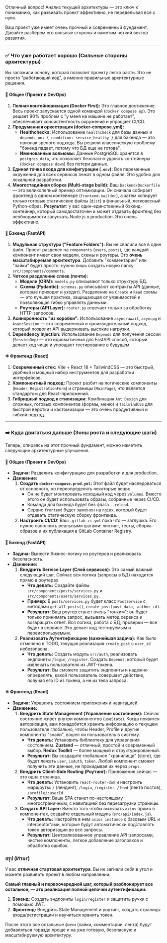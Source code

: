 Отличный вопрос! Анализ текущей архитектуры — это ключ к пониманию, как развивать проект эффективно, не переделывая все с нуля.

Ваш проект уже имеет очень прочный и современный фундамент. Давайте разберем его сильные стороны и наметим четкий вектор развития.

---

### ✅ Что уже работает хорошо (Сильные стороны архитектуры)

Вы заложили основу, которая позволит проекту легко расти. Это не просто "работающий код", а именно правильные архитектурные решения.

#### 🚀 Общее (Проект и DevOps)

1.  **Полная контейнеризация (Docker First):** Это главное достижение. Весь проект запускается одной командой (`docker compose up`). Это решает 90% проблем с "у меня на машине не работает", обеспечивает консистентность окружений и упрощает CI/CD.
2.  **Продуманная оркестрация (docker-compose.yml):**
    *   **Healthchecks:** Использование `healthcheck` для базы данных и `depends_on: { condition: service_healthy }` для бэкенда — это признак зрелого подхода. Вы решили классическую проблему "бэкенд падает, потому что БД еще не готова".
    *   **Именованные вольюмы:** Данные PostgreSQL хранятся в `postgres_data`, что позволяет безопасно удалять контейнеры (`docker compose down`) без потери данных.
3.  **Единая точка входа для конфигурации (`.env`):** Все переменные окружения для всех сервисов лежат в одном файле. Это удобно для локальной разработки.
4.  **Многостадийная сборка (Multi-stage build):** Ваш `backend/Dockerfile` — это великолепный пример оптимизации. Он сначала собирает фронтенд в одном контейнере (`frontend-builder`), а затем копирует *только* готовые статические файлы (`dist`) в финальный, легковесный Python-образ. **Результат:** у вас один-единственный бэкенд-контейнер, который самодостаточен и может отдавать фронтенд без необходимости запускать Node.js в production. Это очень эффективно.

#### 🐍 Бэкенд (FastAPI)

1.  **Модульная структура ("Feature Folders"):** Вы не свалили все в один файл. Проект разделен на `components` (`users`, `posts`), где каждый компонент имеет свои модели, схемы и роутеры. Это **очень масштабируемая архитектура**. Добавить "комментарии" или "лайки" будет просто: нужно лишь создать новую папку `src/components/comments`.
2.  **Четкое разделение слоев (почти):**
    *   **Модели (ORM):** `models.py` описывают только структуру БД.
    *   **Схемы (Pydantic):** `schemas.py` описывают контракты API (данные, которые приходят и уходят). Разделение на `Create` и `Read` схемы — это лучшая практика, защищающая от уязвимостей и позволяющая гибко управлять данными.
    *   **Роутеры (API Layer):** `router.py` отвечает только за обработку HTTP-запросов.
3.  **Асинхронность "из коробки":** Использование `async/await`, `asyncpg` и `AsyncSession` — это современный и производительный подход, который позволит API выдерживать высокие нагрузки.
4.  **Dependency Injection:** Использование `Depends` для получения сессии (`SessionDep`) — это идиоматичный для FastAPI способ, который делает код чище и упрощает тестирование в будущем.

#### ⚛️ Фронтенд (React)

1.  **Современный стек:** Vite + React 18 + TailwindCSS — это быстрый, удобный и мощный набор инструментов для разработки интерфейсов.
2.  **Компонентный подход:** Проект разбит на логические компоненты (`Header`, `RegistrationForm`) и страницы (`MainPage`), что является стандартом для React-приложений.
3.  **Гибридный подход к стилизации:** Комбинация `Ant Design` для сложных, готовых компонентов (формы, меню) и `TailwindCSS` для быстрой верстки и кастомизации — это очень продуктивный и гибкий подход.

---

### ➡️ Куда двигаться дальше (Зоны роста и следующие шаги)

Теперь, опираясь на этот прочный фундамент, можно наметить следующие архитектурные улучшения.

#### 🚀 Общее (Проект и DevOps)

*   **Задача:** Разделить конфигурацию для разработки и для production.
*   **Движение:**
    1.  **Создать `docker-compose.prod.yml`:** Этот файл будет наследоваться от основного, но переопределять некоторые вещи:
        *   Он не будет монтировать исходный код через `volumes`. Вместо этого он будет использовать образы, собранные через CI/CD.
        *   Команда для бэкенда будет без флага `--reload`.
        *   Сервис `frontend` будет заменен на `nginx`, который будет отдавать статическую сборку фронтенда.
    2.  **Настроить CI/CD:** Ваш `.gitlab-ci.yml` пока что — заглушка. Его нужно наполнить реальными шагами: линтинг, тесты, сборка образов и их публикация в GitLab Container Registry.

#### 🐍 Бэкенд (FastAPI)

*   **Задача:** Вынести бизнес-логику из роутеров и реализовать безопасность.
*   **Движение:**
    1.  **Внедрить Service Layer (Слой сервисов):** Это самый важный следующий шаг. Сейчас вся логика (запросы в БД) находится прямо в роутерах.
        *   **Что делать:** Создайте файлы `src/components/posts/services.py` и `src/components/users/services.py`.
        *   **Пример:** В `posts/services.py` будет класс `PostService` с методами `get_all_posts()`, `create_post(post_data, author_id)`.
        *   **Результат:** Ваш роутер станет очень "тонким": он будет только принимать запрос, вызывать метод сервиса и возвращать ответ. Вся логика, работа с БД, проверки — все будет в сервисе. Это делает код тестируемым и переиспользуемым.
    2.  **Реализовать Аутентификацию (важнейшая задача):** Как было отмечено в TODO, текущая реализация `create_post` с `user_id` небезопасна.
        *   **Что делать:** Создать модуль `src/auth`, реализовать эндпоинты `/login`, `/register`. Создать `Depends`, который будет извлекать пользователя из JWT-токена.
        *   **Результат:** Вы сможете защитить эндпоинты и надежно определять, какой пользователь совершает действие, получая его ID из токена, а не из тела запроса.

#### ⚛️ Фронтенд (React)

*   **Задача:** Управлять состоянием приложения и навигацией.
*   **Движение:**
    1.  **Внедрить State Management (Управление состоянием):** Сейчас состояние живет внутри компонентов (`useState`). Когда появится авторизация, вам понадобится хранить информацию о текущем пользователе глобально, чтобы Header, Profile и другие компоненты "знали", вошел ли пользователь в систему.
        *   **Что делать:** Установить библиотеку для управления состоянием. **Zustand** — отличный, простой и современный выбор. **Redux Toolkit** — более мощный и структурированный.
        *   **Результат:** Вы создадите глобальное "хранилище" (store), где будет лежать `user`, `isAuth`, `token`. Любой компонент сможет получить эти данные, не прокидывая их через `props`.
    2.  **Внедрить Client-Side Routing (Роутинг):** Приложение сейчас — это одна страница.
        *   **Что делать:** Установить `react-router-dom` и настроить маршруты: `/` (лендинг), `/login`, `/register`, `/feed` (лента постов), `/profile/:userId`.
        *   **Результат:** Ваше SPA станет по-настоящему многостраничным, с навигацией без перезагрузки страницы.
    3.  **Создать API Layer:** Вместо того чтобы вызывать `axios` прямо в компонентах, создайте отдельный модуль (`src/api/index.js`).
        *   **Что делать:** Настройте в нем `axios instance` с базовым URL и interceptor'ами, которые будут автоматически подставлять токен авторизации во все запросы.
        *   **Результат:** Централизованное управление API-запросами, чистые компоненты, легкое добавление заголовков и обработка ошибок.

### สรุป (Итог)

У вас **отличная стартовая архитектура**. Вы не загнали себя в угол и можете развивать проект в любом направлении.

**Самый главный и первоочередной шаг, который разблокирует все остальное, — это реализация полной цепочки аутентификации:**

1.  **Бэкенд:** Создать эндпоинты `login/register` и защитить ручки с помощью JWT.
2.  **Фронтенд:** Внедрить State Management и роутинг, создать страницы входа/регистрации и научиться хранить токен.

После этого все остальные фичи (лайки, комментарии, лента) будут добавляться гораздо проще и на уже готовую, безопасную и масштабируемую архитектуру.
